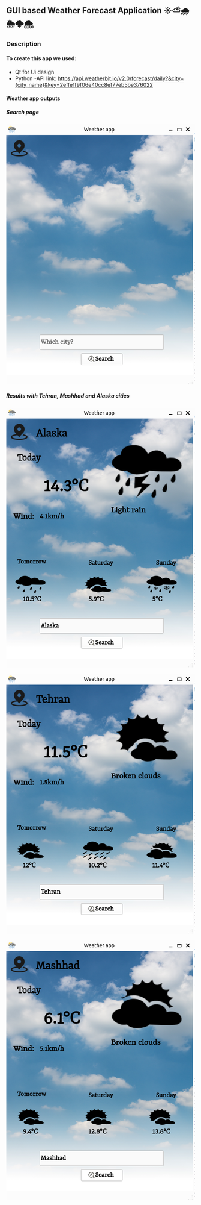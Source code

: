 ## GUI based Weather Forecast Application ☀️⛅️🌧️🌦️🌩️🌨️


### Description
#### To create this app we used:
- Qt for Ui design
- Python
-API link:  https://api.weatherbit.io/v2.0/forecast/daily?&city={city_name}&key=2effe1f9f06e40cc8ef77eb5be376022

#### Weather app outputs

##### Search page
![search](https://github.com/FahimeMirveisi/Python_for_Deployment/blob/main/GUI%20based%20weather%20app%20(assignment1)/assets/outputs%20images/search%20page.png)


##### Results with Tehran, Mashhad and Alaska cities


![Alaska](https://github.com/FahimeMirveisi/Python_for_Deployment/blob/main/GUI%20based%20weather%20app%20(assignment1)/assets/outputs%20images/alaska.png)

![Tehran](https://github.com/FahimeMirveisi/Python_for_Deployment/blob/main/GUI%20based%20weather%20app%20(assignment1)/assets/outputs%20images/Tehran.png)

![Mashhad](https://github.com/FahimeMirveisi/Python_for_Deployment/blob/main/GUI%20based%20weather%20app%20(assignment1)/assets/outputs%20images/Mashhad.png)
